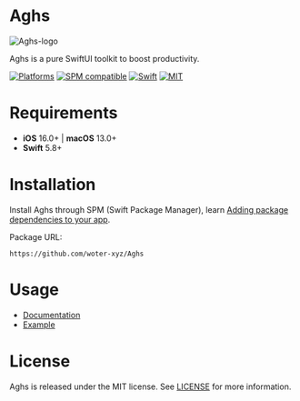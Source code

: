 # Aghs

![Aghs-logo](https://woter-xyz.github.io/Aghs/images/aghs-logo@2x.png)

Aghs is a pure SwiftUI toolkit to boost productivity.

[![Platforms](https://img.shields.io/badge/platform-iOS%2016.0%20%7C%20macOS%2013.0-blue)](https://github.com/woter-xyz/Aghs)
[![SPM compatible](https://img.shields.io/badge/SPM-Compatible-brightgreen.svg?style=flat)](https://swift.org/package-manager/)
[![Swift](https://img.shields.io/badge/Swift-5.8-orange.svg)](https://swift.org)
[![MIT](https://img.shields.io/badge/License-MIT-red.svg)](https://opensource.org/licenses/MIT)

# Requirements

- **iOS** 16.0+ | **macOS** 13.0+
- **Swift** 5.8+

# Installation

Install Aghs through SPM (Swift Package Manager), learn [Adding package dependencies to your app](https://developer.apple.com/documentation/xcode/adding-package-dependencies-to-your-app).

Package URL:

```
https://github.com/woter-xyz/Aghs
```

# Usage

- [Documentation](https://woter-xyz.github.io/Aghs/documentation/aghs)
- [Example](https://github.com/woter-xyz/Aghs-example)

# License

Aghs is released under the MIT license. See [LICENSE](https://github.com/woter-xyz/Aghs/blob/main/LICENSE) for more information.
